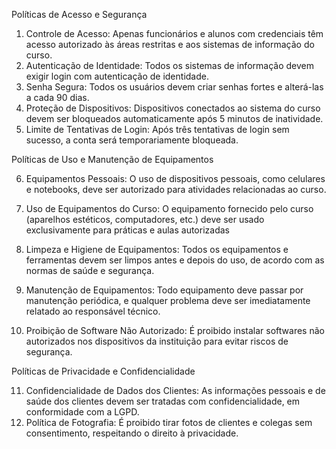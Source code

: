 Políticas de Acesso e Segurança
1.	Controle de Acesso: Apenas funcionários e alunos com credenciais têm acesso autorizado às áreas restritas e aos sistemas de informação do curso.
2.	Autenticação de Identidade: Todos os sistemas de informação devem exigir login com autenticação de identidade.
3.	Senha Segura: Todos os usuários devem criar senhas fortes e alterá-las a cada 90 dias.
4.	Proteção de Dispositivos: Dispositivos conectados ao sistema do curso devem ser bloqueados automaticamente após 5 minutos de inatividade.
5.	Limite de Tentativas de Login: Após três tentativas de login sem sucesso, a conta será temporariamente bloqueada.

Políticas de Uso e Manutenção de Equipamentos

6.	Equipamentos Pessoais: O uso de dispositivos pessoais, como celulares e notebooks, deve ser autorizado para atividades relacionadas ao curso.
   
7.	Uso de Equipamentos do Curso: O equipamento fornecido pelo curso (aparelhos estéticos, computadores, etc.) deve ser usado exclusivamente para práticas e aulas autorizadas
8.	Limpeza e Higiene de Equipamentos: Todos os equipamentos e ferramentas devem ser limpos antes e depois do uso, de acordo com as normas de saúde e segurança.
9.	Manutenção de Equipamentos: Todo equipamento deve passar por manutenção periódica, e qualquer problema deve ser imediatamente relatado ao responsável técnico.
10.	Proibição de Software Não Autorizado: É proibido instalar softwares não autorizados nos dispositivos da instituição para evitar riscos de segurança.

Políticas de Privacidade e Confidencialidade

11.	Confidencialidade de Dados dos Clientes: As informações pessoais e de saúde dos clientes devem ser tratadas com confidencialidade, em conformidade com a LGPD.
12.	Política de Fotografia: É proibido tirar fotos de clientes e colegas sem consentimento, respeitando o direito à privacidade.

